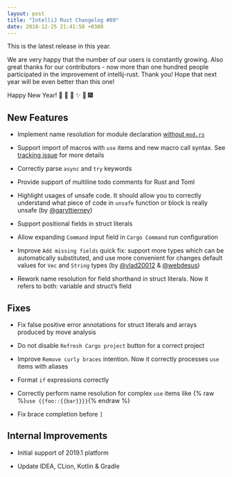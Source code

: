 ```yaml
---
layout: post
title: "IntelliJ Rust Changelog #89"
date: 2018-12-25 21:41:58 +0300
---
```


This is the latest release in this year. 

We are very happy that the number of our users is constantly growing. 
Also great thanks for our contributors - 
now more than one hundred people participated in the improvement of intellij-rust. Thank you!
Hope that next year will be even better than this one!

Happy New Year! :christmas_tree: :santa: :bell: :sparkles: :star2: :fireworks:

## New Features

* Implement name resolution for module declaration [without `mod.rs`](https://rust-lang-nursery.github.io/edition-guide/rust-2018/module-system/path-clarity.html#no-more-modrs)

* Support import of macros with `use` items and new macro call syntax. 
See [tracking issue](https://github.com/rust-lang/rust/pull/50911/) for more details

* Correctly parse `async` and `try` keywords

* Provide support of multiline todo comments for Rust and Toml

* Highlight usages of unsafe code. It should allow you to correctly understand 
what piece of code in `unsafe` function or block is really unsafe (by [@garyttierney])

* Support positional fields in struct literals

* Allow expanding `Command` input field in `Cargo Command` run configuration

* Improve `Add missing fields` quick fix: support more types which can be automatically substituted, 
and use more convenient for changes default values for `Vec` and `String` types (by [@vlad20012] & [@webdesus])

* Rework name resolution for field shorthand in struct literals. 
Now it refers to both: variable and struct’s field

## Fixes

* Fix false positive error annotations for struct literals and arrays produced by move analysis

* Do not disable `Refresh Cargo project` button for a correct project

* Improve `Remove curly braces` intention. Now it correctly processes `use` items with aliases

* Format `if` expressions correctly

* Correctly perform name resolution for complex `use` items like {% raw %}`use {{foo::{{bar}}}}`{% endraw %}

* Fix brace completion before `]`

## Internal Improvements

* Initial support of 2019.1 platform

* Update IDEA, CLion, Kotlin & Gradle



[@garyttierney]: https://github.com/garyttierney
[@vlad20012]: https://github.com/vlad20012
[@webdesus]: https://github.com/webdesus
